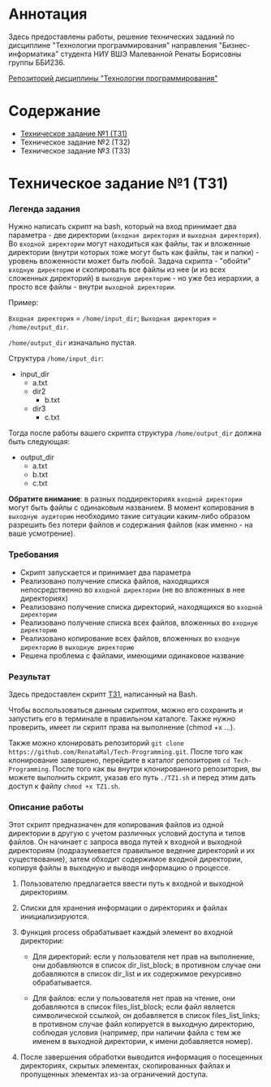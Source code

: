 # Аннотация
Здесь предоставлены работы, решение технических заданий по дисциплине "Технологии программирования" направления "Бизнес-информатика" студента НИУ ВШЭ Малеванной Ренаты Борисовны группы ББИ236.

[Репозиторий дисциплины "Технологии программирования"](https://github.com/demist/tp_hse?tab=readme-ov-file)

# Содержание
- [Техническое задание №1 (ТЗ1)](https://github.com/RenataMal/Tech-Programming/tree/main?tab=readme-ov-file#%D1%82%D0%B5%D1%85%D0%BD%D0%B8%D1%87%D0%B5%D1%81%D0%BA%D0%BE%D0%B5-%D0%B7%D0%B0%D0%B4%D0%B0%D0%BD%D0%B8%D0%B5-1-%D1%82%D0%B71)
- Техническое задание №2 (ТЗ2)
- Техническое задание №3 (ТЗ3)

# Техническое задание №1 (ТЗ1)

### Легенда задания 

Нужно написать скрипт на bash, который на вход принимает два параметра - две директории (`входная директория` и `выходная директория`).
Во `входной директории` могут находиться как файлы, так и вложенные директории (внутри которых тоже могут быть как файлы, так и папки) - уровень вложенности может быть любой.
Задача скрипта - "обойти" `входную директорию` и скопировать все файлы из нее (и из всех сложенных директорий) в `выходную директорию` - но уже без иерархии, а просто все файлы - внутри `выходной директории`.

Пример:

`Входная директория` = `/home/input_dir`; `Выходная директория` = `/home/output_dir`.

`/home/output_dir` изначально пустая.

Структура `/home/input_dir`: 
- input_dir
	- a.txt
	- dir2
		- b.txt
	 - dir3
   		- c.txt

Тогда после работы вашего скрипта структура `/home/output_dir` должна быть следующая: 
- output_dir
	- a.txt
 	- b.txt
  	- c.txt

**Обратите внимание**: в разных поддиректориях `входной директории` могут быть файлы с одинаковым названием. В момент копирования в `выходную аудиторию` необходимо такие ситуации каким-либо образом разрешить без потери файлов и содержания файлов (как именно - на ваше усмотрение).

### Требования
- Скрипт запускается и принимает два параметра
- Реализовано получение списка файлов, находящихся непосредственно во `входной директории` (не во вложенных в нее директориях)
- Реализовано получение списка директорий, находящихся во `входной директории`
- Реализовано получение списка всех файлов, вложенных во `входную директорию`
- Реализовано копирование  всех файлов, вложенных во `входную директорию` в `выходную директорию`
- Решена проблема с файлами, имеющими одинаковое название 

### Результат
Здесь предоставлен скрипт [ТЗ1](https://github.com/RenataMal/Tech-Programming/blob/main/TZ1.sh), написанный на Bash.

Чтобы воспользоваться данным скриптом, можно его сохранить и запустить его в терминале в правильном каталоге. Также нужно проверить, имеет ли скрипт права на выполнение (chmod +x ...). 

Также можно клонировать репозиторий `git clone https://github.com/RenataMal/Tech-Programming.git`. После того как клонирование завершено, перейдите в каталог репозитория `cd Tech-Programming`. После того как вы внутри клонированного репозитория, вы можете выполнить скрипт, указав его путь `./TZ1.sh` и перед этим дать доступ к файлу `chmod +x TZ1.sh`.

### Описание работы

Этот скрипт предназначен для копирования файлов из одной директории в другую с учетом различных условий доступа и типов файлов. Он начинает с запроса ввода путей к входной и выходной директориям (подразумевается правильное ведение директорий и их существование), затем обходит содержимое входной директории, копируя файлы в выходную и выводя информацию о процессе.

1. Пользователю предлагается ввести путь к входной и выходной директориям.

2. Списки для хранения информации о директориях и файлах инициализируются.
   
3. Функция process обрабатывает каждый элемент во входной директории:
	
	- Для директорий: если у пользователя нет прав на выполнение, они добавляются в список dir_list_block; в противном случае они добавляются в список dir_list и их содержимое рекурсивно обрабатывается.
	
	- Для файлов: если у пользователя нет прав на чтение, они добавляются в список files_list_block; если файл является символической ссылкой, он добавляется в список files_list_links; в противном случае файл копируется в выходную директорию, соблюдая условия (например, при наличии файла с тем же именем в выходной директории, к имени добавляется номер).

4. После завершения обработки выводится информация о посещенных директориях, скрытых элементах, скопированных файлах и пропущенных элементах из-за ограничений доступа.


